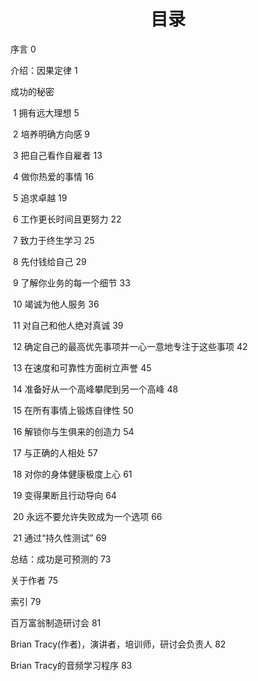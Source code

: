 <h1 align="center">
    目录
</h1>

序言	0

介绍：因果定律	1

成功的秘密

​	1	拥有远大理想	5

​	2	培养明确方向感	9

​	3	把自己看作自雇者	13

​	4	做你热爱的事情	16

​	5	追求卓越	19

​	6	工作更长时间且更努力	22

​	7	致力于终生学习	25

​	8	先付钱给自己	29

​	9	了解你业务的每一个细节	33

​	10	竭诚为他人服务	36

​	11	对自己和他人绝对真诚	39

​	12	确定自己的最高优先事项并一心一意地专注于这些事项	42

​	13	在速度和可靠性方面树立声誉	45

​	14	准备好从一个高峰攀爬到另一个高峰	48

​	15	在所有事情上锻炼自律性	50

​	16	解锁你与生俱来的创造力	54

​	17	与正确的人相处	57

​	18	对你的身体健康极度上心	61

​	19	变得果断且行动导向	64

​	20	永远不要允许失败成为一个选项	66

​	21	通过“持久性测试”	69

总结：成功是可预测的	73

关于作者	75

索引	79

百万富翁制造研讨会	81

Brian Tracy(作者)，演讲者，培训师，研讨会负责人	82

Brian Tracy的音频学习程序	83

